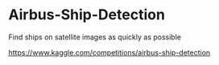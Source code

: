 # Airbus-Ship-Detection
Find ships on satellite images as quickly as possible


https://www.kaggle.com/competitions/airbus-ship-detection

